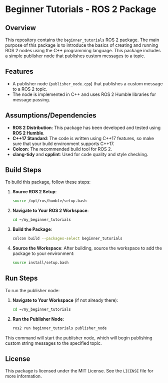 # Beginner Tutorials - ROS 2 Package

## Overview

This repository contains the `beginner_tutorials` ROS 2 package. The main purpose of this package is to introduce the basics of creating and running ROS 2 nodes using the C++ programming language. This package includes a simple publisher node that publishes custom messages to a topic.


## Features
- A publisher node (`publisher_node.cpp`) that publishes a custom message to a ROS 2 topic.
- The node is implemented in C++ and uses ROS 2 Humble libraries for message passing.

## Assumptions/Dependencies

- **ROS 2 Distribution**: This package has been developed and tested using **ROS 2 Humble**.
- **C++17 Standard**: The code is written using C++17 features, so make sure that your build environment supports C++17.
- **Colcon**: The recommended build tool for ROS 2.
- **clang-tidy** and **cpplint**: Used for code quality and style checking.

## Build Steps

To build this package, follow these steps:

1. **Source ROS 2 Setup**:
   ```sh
   source /opt/ros/humble/setup.bash
   ```

2. **Navigate to Your ROS 2 Workspace**:
   ```sh
   cd ~/my_beginner_tutorials
   ```

3. **Build the Package**:
   ```sh
   colcon build --packages-select beginner_tutorials
   ```

4. **Source the Workspace**:
   After building, source the workspace to add the package to your environment:
   ```sh
   source install/setup.bash
   ```

## Run Steps

To run the publisher node:

1. **Navigate to Your Workspace** (if not already there):
   ```sh
   cd ~/my_beginner_tutorials
   ```

2. **Run the Publisher Node**:
   ```sh
   ros2 run beginner_tutorials publisher_node
   ```

This command will start the publisher node, which will begin publishing custom string messages to the specified topic.


## License

This package is licensed under the MIT License. See the `LICENSE` file for more information.

